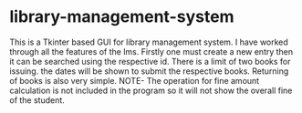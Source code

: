 # library-management-system

This is a Tkinter based GUI for library management system. I have worked through all the features of the lms. Firstly one must create a new entry then it can be searched using the respective id. There is a limit of two books for issuing. the dates will be shown to submit the respective books. Returning of books is also very simple.
NOTE- The operation for fine amount calculation is not included in the program so it will not show the overall fine of the student.
